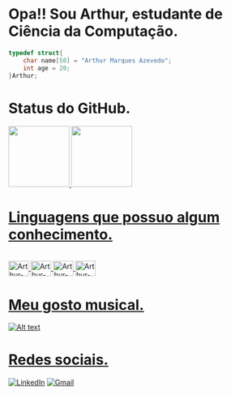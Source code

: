<h1 align="left">Opa!! Sou Arthur, estudante de Ciência da Computação.</h1>

```c
typedef struct{
	char name[50] = "Arthur Marques Azevedo";
   	int age = 20;
}Arthur;
```

<h1 align="left">Status do GitHub.</h1>

<div>
  <a href="https://github.com/Arthur1220">
  <img height="120em" src="https://github-readme-stats.vercel.app/api?username=Arthur1220&theme=dark&show_icons=true&hide=prs,issues,contribs"/>
    
  <img height="120em"  src="https://github-readme-stats.vercel.app/api/top-langs/?username=Arthur1220&theme=dark&layout=compact&hide=assembly,tex,roff"/>
</div>

<h1 align="left">Linguagens que possuo algum conhecimento.</h1>
<div style="display: inline_block"><br>
  	<img align="center" alt="Arthur-C" height="30" width="40" src="https://cdn.jsdelivr.net/gh/devicons/devicon/icons/c/c-original.svg">
  	<img align="center" alt="Arthur-C++" height="30" width="40" src="https://cdn.jsdelivr.net/gh/devicons/devicon/icons/cplusplus/cplusplus-original.svg">
  	<img align="center" alt="Arthur-Python" height="30" width="40" src="https://cdn.jsdelivr.net/gh/devicons/devicon/icons/python/python-original.svg">
	<img align="center" alt="Arthur-Java" height="30" width="40" src="https://cdn.jsdelivr.net/gh/devicons/devicon/icons/java/java-original.svg">
</div>

<h1 align="left">Meu gosto musical.</h1>

![Alt text](https://spotify-recently-played-readme.vercel.app/api?user=arthurmarquesazevedo&width=1000)

<h1 align="left">Redes sociais.</h1>

[![LinkedIn](https://img.shields.io/badge/linkedin-%230077B5.svg?style=for-the-badge&logo=linkedin&logoColor=white&link=https://www.linkedin.com/in/azevedo-arthur/)](https://www.linkedin.com/in/azevedo-arthur/)
[![Gmail](https://img.shields.io/badge/Gmail-D14836?style=for-the-badge&logo=gmail&logoColor=white&link=mailto:arthurmarquesazevedo@gmail.com)](mailto:arthurmarquesazevedo@gmail.com)
